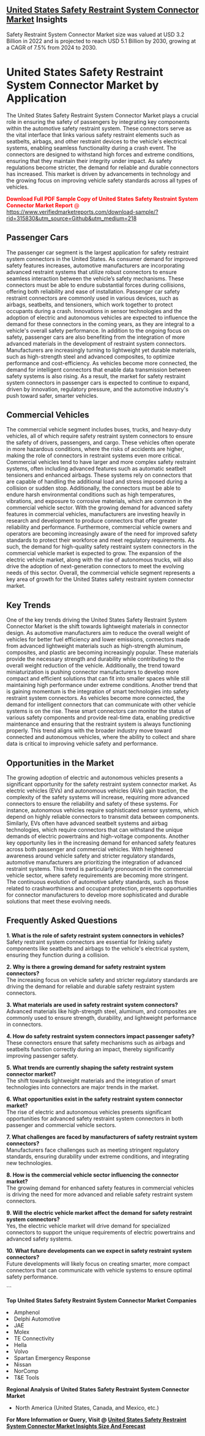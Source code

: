 <h2><a href="https://www.verifiedmarketreports.com/download-sample/?rid=315830&amp;utm_source=Github&amp;utm_medium=218" target="_blank">United States Safety Restraint System Connector Market</a> Insights</h2><p>Safety Restraint System Connector Market size was valued at USD 3.2 Billion in 2022 and is projected to reach USD 5.1 Billion by 2030, growing at a CAGR of 7.5% from 2024 to 2030.</p><p> <h1>United States Safety Restraint System Connector Market by Application</h1> <p>The United States Safety Restraint System Connector Market plays a crucial role in ensuring the safety of passengers by integrating key components within the automotive safety restraint system. These connectors serve as the vital interface that links various safety restraint elements such as seatbelts, airbags, and other restraint devices to the vehicle's electrical systems, enabling seamless functionality during a crash event. The connectors are designed to withstand high forces and extreme conditions, ensuring that they maintain their integrity under impact. As safety regulations become stricter, the demand for reliable and durable connectors has increased. This market is driven by advancements in technology and the growing focus on improving vehicle safety standards across all types of vehicles. <p><span class=""><span style="color: #ff0000;"><strong>Download Full PDF Sample Copy of United States Safety Restraint System Connector Market Report</strong> @ </span><a href="https://www.verifiedmarketreports.com/download-sample/?rid=315830&amp;utm_source=Github&amp;utm_medium=218" target="_blank">https://www.verifiedmarketreports.com/download-sample/?rid=315830&amp;utm_source=Github&amp;utm_medium=218</a></span></p></p> <h2>Passenger Cars</h2> <p>The passenger car segment is the largest application for safety restraint system connectors in the United States. As consumer demand for improved safety features increases, automotive manufacturers are incorporating advanced restraint systems that utilize robust connectors to ensure seamless interaction between the vehicle’s safety mechanisms. These connectors must be able to endure substantial forces during collisions, offering both reliability and ease of installation. Passenger car safety restraint connectors are commonly used in various devices, such as airbags, seatbelts, and tensioners, which work together to protect occupants during a crash. Innovations in sensor technologies and the adoption of electric and autonomous vehicles are expected to influence the demand for these connectors in the coming years, as they are integral to a vehicle's overall safety performance. In addition to the ongoing focus on safety, passenger cars are also benefiting from the integration of more advanced materials in the development of restraint system connectors. Manufacturers are increasingly turning to lightweight yet durable materials, such as high-strength steel and advanced composites, to optimize performance and cost-efficiency. As vehicles become more connected, the demand for intelligent connectors that enable data transmission between safety systems is also rising. As a result, the market for safety restraint system connectors in passenger cars is expected to continue to expand, driven by innovation, regulatory pressure, and the automotive industry's push toward safer, smarter vehicles.</p> <h2>Commercial Vehicles</h2> <p>The commercial vehicle segment includes buses, trucks, and heavy-duty vehicles, all of which require safety restraint system connectors to ensure the safety of drivers, passengers, and cargo. These vehicles often operate in more hazardous conditions, where the risks of accidents are higher, making the role of connectors in restraint systems even more critical. Commercial vehicles tend to have larger and more complex safety restraint systems, often including advanced features such as automatic seatbelt tensioners and enhanced airbags. These systems rely on connectors that are capable of handling the additional load and stress imposed during a collision or sudden stop. Additionally, the connectors must be able to endure harsh environmental conditions such as high temperatures, vibrations, and exposure to corrosive materials, which are common in the commercial vehicle sector. With the growing demand for advanced safety features in commercial vehicles, manufacturers are investing heavily in research and development to produce connectors that offer greater reliability and performance. Furthermore, commercial vehicle owners and operators are becoming increasingly aware of the need for improved safety standards to protect their workforce and meet regulatory requirements. As such, the demand for high-quality safety restraint system connectors in the commercial vehicle market is expected to grow. The expansion of the electric vehicle market, along with the rise of autonomous trucks, will also drive the adoption of next-generation connectors to meet the evolving needs of this sector. Overall, the commercial vehicle segment represents a key area of growth for the United States safety restraint system connector market.</p> <h2>Key Trends</h2> <p>One of the key trends driving the United States Safety Restraint System Connector Market is the shift towards lightweight materials in connector design. As automotive manufacturers aim to reduce the overall weight of vehicles for better fuel efficiency and lower emissions, connectors made from advanced lightweight materials such as high-strength aluminum, composites, and plastic are becoming increasingly popular. These materials provide the necessary strength and durability while contributing to the overall weight reduction of the vehicle. Additionally, the trend toward miniaturization is pushing connector manufacturers to develop more compact and efficient solutions that can fit into smaller spaces while still maintaining high performance under extreme conditions. Another trend that is gaining momentum is the integration of smart technologies into safety restraint system connectors. As vehicles become more connected, the demand for intelligent connectors that can communicate with other vehicle systems is on the rise. These smart connectors can monitor the status of various safety components and provide real-time data, enabling predictive maintenance and ensuring that the restraint system is always functioning properly. This trend aligns with the broader industry move toward connected and autonomous vehicles, where the ability to collect and share data is critical to improving vehicle safety and performance.</p> <h2>Opportunities in the Market</h2> <p>The growing adoption of electric and autonomous vehicles presents a significant opportunity for the safety restraint system connector market. As electric vehicles (EVs) and autonomous vehicles (AVs) gain traction, the complexity of the safety systems will increase, requiring more advanced connectors to ensure the reliability and safety of these systems. For instance, autonomous vehicles require sophisticated sensor systems, which depend on highly reliable connectors to transmit data between components. Similarly, EVs often have advanced seatbelt systems and airbag technologies, which require connectors that can withstand the unique demands of electric powertrains and high-voltage components. Another key opportunity lies in the increasing demand for enhanced safety features across both passenger and commercial vehicles. With heightened awareness around vehicle safety and stricter regulatory standards, automotive manufacturers are prioritizing the integration of advanced restraint systems. This trend is particularly pronounced in the commercial vehicle sector, where safety requirements are becoming more stringent. The continuous evolution of automotive safety standards, such as those related to crashworthiness and occupant protection, presents opportunities for connector manufacturers to develop more sophisticated and durable solutions that meet these evolving needs.</p> <h2>Frequently Asked Questions</h2> <p><strong>1. What is the role of safety restraint system connectors in vehicles?</strong><br>Safety restraint system connectors are essential for linking safety components like seatbelts and airbags to the vehicle's electrical system, ensuring they function during a collision.</p> <p><strong>2. Why is there a growing demand for safety restraint system connectors?</strong><br>The increasing focus on vehicle safety and stricter regulatory standards are driving the demand for reliable and durable safety restraint system connectors.</p> <p><strong>3. What materials are used in safety restraint system connectors?</strong><br>Advanced materials like high-strength steel, aluminum, and composites are commonly used to ensure strength, durability, and lightweight performance in connectors.</p> <p><strong>4. How do safety restraint system connectors impact passenger safety?</strong><br>These connectors ensure that safety mechanisms such as airbags and seatbelts function correctly during an impact, thereby significantly improving passenger safety.</p> <p><strong>5. What trends are currently shaping the safety restraint system connector market?</strong><br>The shift towards lightweight materials and the integration of smart technologies into connectors are major trends in the market.</p> <p><strong>6. What opportunities exist in the safety restraint system connector market?</strong><br>The rise of electric and autonomous vehicles presents significant opportunities for advanced safety restraint system connectors in both passenger and commercial vehicle sectors.</p> <p><strong>7. What challenges are faced by manufacturers of safety restraint system connectors?</strong><br>Manufacturers face challenges such as meeting stringent regulatory standards, ensuring durability under extreme conditions, and integrating new technologies.</p> <p><strong>8. How is the commercial vehicle sector influencing the connector market?</strong><br>The growing demand for enhanced safety features in commercial vehicles is driving the need for more advanced and reliable safety restraint system connectors.</p> <p><strong>9. Will the electric vehicle market affect the demand for safety restraint system connectors?</strong><br>Yes, the electric vehicle market will drive demand for specialized connectors to support the unique requirements of electric powertrains and advanced safety systems.</p> <p><strong>10. What future developments can we expect in safety restraint system connectors?</strong><br>Future developments will likely focus on creating smarter, more compact connectors that can communicate with vehicle systems to ensure optimal safety performance.</p> ```</p><p><strong>Top United States Safety Restraint System Connector Market Companies</strong></p><div data-test-id=""><p><li>Amphenol</li><li> Delphi Automotive</li><li> JAE</li><li> Molex</li><li> TE Connectivity</li><li> Hella</li><li> Volvo</li><li> Spartan Emergency Response</li><li> Nissan</li><li> NorComp</li><li> T&E Tools</li></p><div><strong>Regional Analysis of&nbsp;United States Safety Restraint System Connector Market</strong></div><ul><li dir="ltr"><p dir="ltr">North America&nbsp;(United States, Canada, and Mexico, etc.)</p></li></ul><p><strong>For More Information or Query, Visit @&nbsp;</strong><strong><a href="https://www.verifiedmarketreports.com/product/safety-restraint-system-connector-market/?utm_source=Github&amp;utm_medium=218" target="_blank">United States Safety Restraint System Connector Market Insights Size And Forecast</a></strong></p></div>
